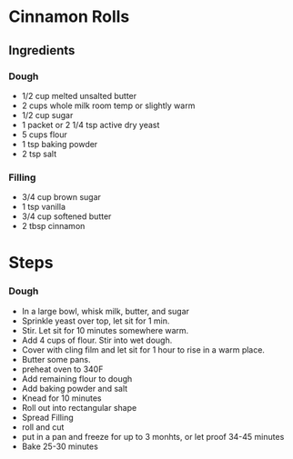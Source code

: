 # Cinnamon Rolls

## Ingredients

### Dough

- 1/2 cup melted unsalted butter
- 2 cups whole milk room temp or slightly warm
- 1/2 cup sugar
- 1 packet or 2 1/4 tsp active dry yeast
- 5 cups flour
- 1 tsp baking powder
- 2 tsp salt

### Filling

- 3/4 cup brown sugar
- 1 tsp vanilla
- 3/4 cup softened butter
- 2 tbsp cinnamon

# Steps

### Dough

- In a large bowl, whisk milk, butter, and sugar
- Sprinkle yeast over top, let sit for 1 min.
- Stir. Let sit for 10 minutes somewhere warm.
- Add 4 cups of flour. Stir into wet dough.
- Cover with cling film and let sit for 1 hour to rise in a warm place.
- Butter some pans.
- preheat oven to 340F
- Add remaining flour to dough
- Add baking powder and salt
- Knead for 10 minutes
- Roll out into rectangular shape
- Spread Filling
- roll and cut
- put in a pan and freeze for up to 3 monhts, or let proof 34-45 minutes
- Bake 25-30 minutes